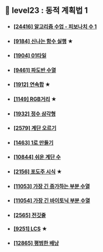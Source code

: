 ## 🎳 level23 : 동적 계획법 1
- #### [[24416] 알고리즘 수업 - 피보나치 수 1](https://www.acmicpc.net/problem/24416)
- #### [[9184] 신나는 함수 실행](https://www.acmicpc.net/problem/9184) ★
- #### [[1904] 01타일](https://www.acmicpc.net/problem/1904)
- #### [[9461] 파도반 수열](https://www.acmicpc.net/problem/9461)
- #### [[1912] 연속합](https://www.acmicpc.net/problem/1912) ★
- #### [[1149] RGB거리](https://www.acmicpc.net/problem/1149) ★
- #### [[1932] 정수 삼각형](https://www.acmicpc.net/problem/1932)
- #### [[2579] 계단 오르기](https://www.acmicpc.net/problem/2579)
- #### [[1463] 1로 만들기](https://www.acmicpc.net/problem/1463)
- #### [[10844] 쉬운 계단 수](https://www.acmicpc.net/problem/10844)
- #### [[2156] 포도주 시식](https://www.acmicpc.net/problem/2156) ★
- #### [[11053] 가장 긴 증가하는 부분 수열](https://www.acmicpc.net/problem/11053)
- #### [[11054] 가장 긴 바이토닉 부분 수열](https://www.acmicpc.net/problem/11054)
- #### [[2565] 전깃줄](https://www.acmicpc.net/problem/2565)
- #### [[9251] LCS](https://www.acmicpc.net/problem/9251) ★
- #### [[12865] 평범한 배낭](https://www.acmicpc.net/problem/12865)